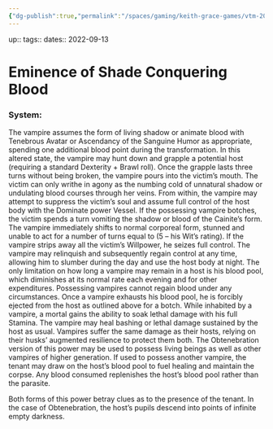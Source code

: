 ```yaml
---
{"dg-publish":true,"permalink":"/spaces/gaming/keith-grace-games/vtm-2022/areas/notes/eminence-of-shade-conquering-blood/","dgHomeLink":true,"dgPassFrontmatter":true}
---
```


up:: 
tags:: 
dates:: 2022-09-13

# Eminence of Shade Conquering Blood

### System: 

The vampire assumes the form of living shadow or animate blood with Tenebrous Avatar or Ascendancy of the Sanguine Humor as appropriate, spending one additional blood point during the transformation. In this altered state, the vampire may hunt down and grapple a potential host (requiring a standard Dexterity + Brawl roll). Once the grapple lasts three turns without being broken, the vampire pours into the victim’s mouth. The victim can only writhe in agony as the numbing cold of unnatural shadow or undulating blood courses through her veins. From within, the vampire may attempt to suppress the victim’s soul and assume full control of the host body with the Dominate power Vessel. If the possessing vampire botches, the victim spends a turn vomiting the shadow or blood of the Cainite’s form. The vampire immediately shifts to normal corporeal form, stunned and unable to act for a number of turns equal to (5 – his Wit’s rating). If the vampire strips away all the victim’s Willpower, he seizes full control. The vampire may relinquish and subsequently regain control at any time, allowing him to slumber during the day and use the host body at night. The only limitation on how long a vampire may remain in a host is his blood pool, which diminishes at its normal rate each evening and for other expenditures. Possessing vampires cannot regain blood under any circumstances. Once a vampire exhausts his blood pool, he is forcibly ejected from the host as outlined above for a botch. While inhabited by a vampire, a mortal gains the ability to soak lethal damage with his full Stamina. The vampire may heal bashing or lethal damage sustained by the host as usual. Vampires suffer the same damage as their hosts, relying on their husks’ augmented resilience to protect them both.
The Obtenebration version of this power may be used to possess living beings as well as other vampires of higher generation. If used to possess another vampire, the tenant may draw on the host’s blood pool to fuel healing and maintain the corpse. Any blood consumed replenishes the host’s blood pool rather than the parasite. 

Both forms of this power betray clues as to the presence of the tenant. In the case of Obtenebration, the host’s pupils descend into points of infinite empty darkness.